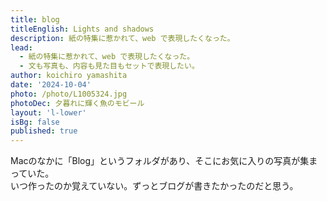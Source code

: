 ```yaml
---
title: blog
titleEnglish: Lights and shadows
description: 紙の特集に惹かれて、web で表現したくなった。
lead:
  - 紙の特集に惹かれて、web で表現したくなった。
  - 文も写真も、内容も見た目もセットで表現したい。
author: koichiro yamashita
date: '2024-10-04'
photo: /photo/L1005324.jpg
photoDec: 夕暮れに輝く魚のモビール
layout: 'l-lower'
isBg: false
published: true
---
```


Macのなかに「Blog」というフォルダがあり、そこにお気に入りの写真が集まっていた。  
いつ作ったのか覚えていない。ずっとブログが書きたかったのだと思う。
